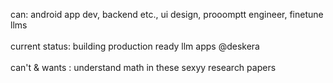 can: android app dev, backend etc., ui design, prooomptt engineer, finetune llms<br><br>
current status: building production ready llm apps @deskera<br><br>
can't & wants : understand math in these sexyy research papers<br><br>
